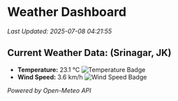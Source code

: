 
# Weather Dashboard

_Last Updated: 2025-07-08 04:21:55_

## Current Weather Data: (Srinagar, JK)
- **Temperature:** 23.1 °C ![Temperature Badge](https://img.shields.io/badge/Temperature-Medium%20Temp-green)
- **Wind Speed:** 3.6 km/h ![Wind Speed Badge](https://img.shields.io/badge/Wind%20Speed-Light%20Wind-blue)

*Powered by Open-Meteo API*
